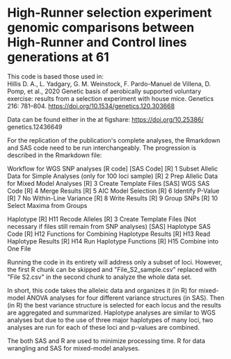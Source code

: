 # High-Runner selection experiment genomic comparisons between High-Runner and Control lines generations at 61

This code is based those used in: \
	Hillis D. A., L. Yadgary, G. M. Weinstock, F. Pardo-Manuel de Villena, D. Pomp, et al., 2020 Genetic 
	basis of aerobically supported voluntary exercise: results from a selection experiment with house mice. 
	Genetics 216: 781–804. https://doi.org/10.1534/genetics.120.303668


Data can be found either in the at figshare: https://doi.org/10.25386/ genetics.12436649

For the replication of the publication's complete analyses, the Rmarkdown and SAS code need to be run 
interchangeably. The progression is described in the Rmarkdown file:

Workflow for WGS SNP analyses [R code] [SAS Code]
  [R] 1 Subset Allelic Data for Simple Analyses (only for 100 loci sample)
  [R] 2 Prep Allelic Data for Mixed Model Analyses
  [R] 3 Create Template Files
  [SAS] WGS SAS Code
  [R] 4 Merge Results
  [R] 5 AIC Model Selection
  [R] 6 Identify P-Value
  [R] 7 No Within-Line Variance
  [R] 8 Write Results
  [R] 9 Group SNPs
  [R] 10 Select Maxima from Groups

Haplotype
  [R] H11 Recode Alleles
  [R] 3 Create Template Files (Not necessary if files still remain from SNP analyses)
  [SAS] Haplotype SAS Code
  [R] H12 Functions for Combining Haplotype Results
  [R] H13 Read Haplotype Results
  [R] H14 Run Haplotype Functions
  [R] H15 Combine into One File
 
Running the code in its entirety will address only a subset of loci. However, the first R chunk can be 
skipped and "File_S2_sample.csv" replaced with "File S2.csv" in the second chunk to analyze the whole data
set.

In short, this code takes the alleleic data and organizes it (in R) for mixed-model ANOVA analyses for four 
different variance structures (in SAS). Then (in R) the best variance structure is selected for each locus 
and the results are aggregated and summarized. Haplotype analyses are similar to WGS analyses but due to 
the use of three major haplotypes of many loci, two analyses are run for each of these loci and p-values 
are combined. 

The both SAS and R are used to minimize processing time. 
R for data wrangling and SAS for mixed-model analyses.